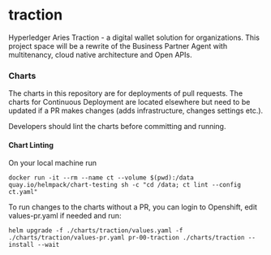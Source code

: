 # traction
Hyperledger Aries Traction - a digital wallet solution for organizations. This project space will be a rewrite of the Business Partner Agent with multitenancy, cloud native architecture and Open APIs.

### Charts
The charts in this repository are for deployments of pull requests. The charts for Continuous Deployment are located elsewhere but need to be updated if a PR makes changes (adds infrastructure, changes settings etc.).

Developers should lint the charts before committing and running.

#### Chart Linting
On your local machine run

```
docker run -it --rm --name ct --volume $(pwd):/data quay.io/helmpack/chart-testing sh -c "cd /data; ct lint --config ct.yaml"
```

To run changes to the charts without a PR, you can login to Openshift, edit values-pr.yaml if needed and run:

```
helm upgrade -f ./charts/traction/values.yaml -f ./charts/traction/values-pr.yaml pr-00-traction ./charts/traction --install --wait
```